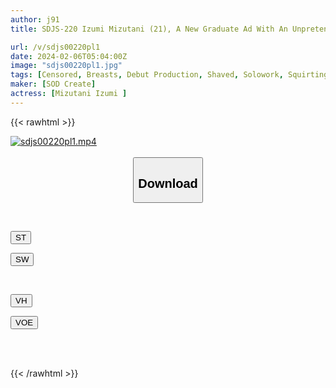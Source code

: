 ```yaml
---
author: j91
title: SDJS-220 Izumi Mizutani (21), A New Graduate Ad With An Unpretentious Personality Who Decided To Join The Company Because She Admired The Female Employee In The Production Department. Her Breasts Were So Beautiful That She Decided To Shoot Them Immediately! It Was My Dream! ? First AV Appearance!

url: /v/sdjs00220pl1
date: 2024-02-06T05:04:00Z
image: "sdjs00220pl1.jpg"
tags: [Censored, Breasts, Debut Production, Shaved, Solowork, Squirting]
maker: [SOD Create]
actress: [Mizutani Izumi ]
---
```



{{< rawhtml >}}

<div class="video" data-videoid="3klY9bYwMjHABa">
    <a href="javascript:;">
        <img src="/v/sdjs00220pl1/sdjs00220pl1.jpg" width="WIDTH" height="HEIGHT" alt="sdjs00220pl1.mp4" loading="lazy">
    </a>
</div>

<script type="text/javascript" src="https://j91.asia/asset/on-demand-st.js"></script>

<br>
  <link rel="stylesheet" href="https://j91.asia/asset/bs5.css">
  
  <center>
  <button class="btn btn-primary" type="button" data-bs-toggle="collapse" data-bs-target=".multi-collapse" aria-expanded="false" aria-controls="multiCollapseExample1 multiCollapseExample2"><h2>Download</h2></button></center>
</p>
<div class="row">
  <div class="col">
    <div class="collapse multi-collapse" id="multiCollapseExample1">
      <div class="card card-body">
	      	      <br>
<div class="buttons">  
<p><a href="https://streamtape.to/v/3klY9bYwMjHABa" target="_blank"><button class="btn-hover color-3"><i class="fa fa-download"></i> ST</button></a></p>
<p><a href="https://cdnwish.com/ptagg5pthhme" target="_blank"><button class="btn-hover color-2"><i class="fa fa-download"></i> SW</button></a></p></div>
    </div>
  </div>
</div>
  <div class="col">
    <div class="collapse multi-collapse" id="multiCollapseExample2">
      <div class="card card-body">
	      <br>
<div class="buttons">
<p><a href="https://vidhidepro.com/f/mnpvr7gh3j3m" target="_blank"><button class="btn-hover color-9"><i class="fa fa-download"></i> VH</button></a></p>
<p><a href="https://voe.sx/1wfe9webn0pl"><button class="btn-hover color-8"><i class="fa fa-download"></i> VOE</button></a></p></div>
<br><br>
      </div>
    </div>
  </div>
</div>

{{< /rawhtml >}}